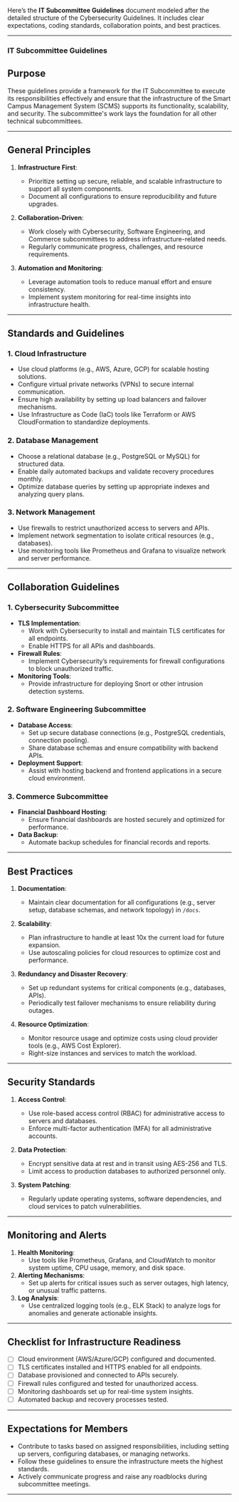 Here’s the **IT Subcommittee Guidelines** document modeled after the detailed structure of the Cybersecurity Guidelines. It includes clear expectations, coding standards, collaboration points, and best practices.

---

### **IT Subcommittee Guidelines**

## Purpose
These guidelines provide a framework for the IT Subcommittee to execute its responsibilities effectively and ensure that the infrastructure of the Smart Campus Management System (SCMS) supports its functionality, scalability, and security. The subcommittee's work lays the foundation for all other technical subcommittees.

---

## General Principles
1. **Infrastructure First**:
   - Prioritize setting up secure, reliable, and scalable infrastructure to support all system components.
   - Document all configurations to ensure reproducibility and future upgrades.

2. **Collaboration-Driven**:
   - Work closely with Cybersecurity, Software Engineering, and Commerce subcommittees to address infrastructure-related needs.
   - Regularly communicate progress, challenges, and resource requirements.

3. **Automation and Monitoring**:
   - Leverage automation tools to reduce manual effort and ensure consistency.
   - Implement system monitoring for real-time insights into infrastructure health.

---

## Standards and Guidelines

### **1. Cloud Infrastructure**
- Use cloud platforms (e.g., AWS, Azure, GCP) for scalable hosting solutions.
- Configure virtual private networks (VPNs) to secure internal communication.
- Ensure high availability by setting up load balancers and failover mechanisms.
- Use Infrastructure as Code (IaC) tools like Terraform or AWS CloudFormation to standardize deployments.

### **2. Database Management**
- Choose a relational database (e.g., PostgreSQL or MySQL) for structured data.
- Enable daily automated backups and validate recovery procedures monthly.
- Optimize database queries by setting up appropriate indexes and analyzing query plans.

### **3. Network Management**
- Use firewalls to restrict unauthorized access to servers and APIs.
- Implement network segmentation to isolate critical resources (e.g., databases).
- Use monitoring tools like Prometheus and Grafana to visualize network and server performance.

---

## Collaboration Guidelines

### **1. Cybersecurity Subcommittee**
- **TLS Implementation**:
   - Work with Cybersecurity to install and maintain TLS certificates for all endpoints.
   - Enable HTTPS for all APIs and dashboards.
- **Firewall Rules**:
   - Implement Cybersecurity’s requirements for firewall configurations to block unauthorized traffic.
- **Monitoring Tools**:
   - Provide infrastructure for deploying Snort or other intrusion detection systems.

### **2. Software Engineering Subcommittee**
- **Database Access**:
   - Set up secure database connections (e.g., PostgreSQL credentials, connection pooling).
   - Share database schemas and ensure compatibility with backend APIs.
- **Deployment Support**:
   - Assist with hosting backend and frontend applications in a secure cloud environment.

### **3. Commerce Subcommittee**
- **Financial Dashboard Hosting**:
   - Ensure financial dashboards are hosted securely and optimized for performance.
- **Data Backup**:
   - Automate backup schedules for financial records and reports.

---

## Best Practices
1. **Documentation**:
   - Maintain clear documentation for all configurations (e.g., server setup, database schemas, and network topology) in `/docs`.

2. **Scalability**:
   - Plan infrastructure to handle at least 10x the current load for future expansion.
   - Use autoscaling policies for cloud resources to optimize cost and performance.

3. **Redundancy and Disaster Recovery**:
   - Set up redundant systems for critical components (e.g., databases, APIs).
   - Periodically test failover mechanisms to ensure reliability during outages.

4. **Resource Optimization**:
   - Monitor resource usage and optimize costs using cloud provider tools (e.g., AWS Cost Explorer).
   - Right-size instances and services to match the workload.

---

## Security Standards
1. **Access Control**:
   - Use role-based access control (RBAC) for administrative access to servers and databases.
   - Enforce multi-factor authentication (MFA) for all administrative accounts.

2. **Data Protection**:
   - Encrypt sensitive data at rest and in transit using AES-256 and TLS.
   - Limit access to production databases to authorized personnel only.

3. **System Patching**:
   - Regularly update operating systems, software dependencies, and cloud services to patch vulnerabilities.

---

## Monitoring and Alerts
1. **Health Monitoring**:
   - Use tools like Prometheus, Grafana, and CloudWatch to monitor system uptime, CPU usage, memory, and disk space.
2. **Alerting Mechanisms**:
   - Set up alerts for critical issues such as server outages, high latency, or unusual traffic patterns.
3. **Log Analysis**:
   - Use centralized logging tools (e.g., ELK Stack) to analyze logs for anomalies and generate actionable insights.

---

## Checklist for Infrastructure Readiness
- [ ] Cloud environment (AWS/Azure/GCP) configured and documented.
- [ ] TLS certificates installed and HTTPS enabled for all endpoints.
- [ ] Database provisioned and connected to APIs securely.
- [ ] Firewall rules configured and tested for unauthorized access.
- [ ] Monitoring dashboards set up for real-time system insights.
- [ ] Automated backup and recovery processes tested.

---

## Expectations for Members
- Contribute to tasks based on assigned responsibilities, including setting up servers, configuring databases, or managing networks.
- Follow these guidelines to ensure the infrastructure meets the highest standards.
- Actively communicate progress and raise any roadblocks during subcommittee meetings.

---



